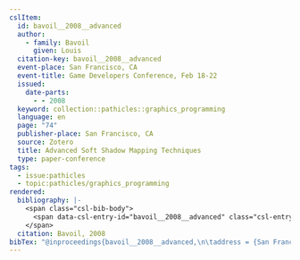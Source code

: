 ```yaml
---
cslItem:
  id: bavoil__2008__advanced
  author:
    - family: Bavoil
      given: Louis
  citation-key: bavoil__2008__advanced
  event-place: San Francisco, CA
  event-title: Game Developers Conference, Feb 18-22
  issued:
    date-parts:
      - - 2008
  keyword: collection::pathicles::graphics_programming
  language: en
  page: "74"
  publisher-place: San Francisco, CA
  source: Zotero
  title: Advanced Soft Shadow Mapping Techniques
  type: paper-conference
tags:
  - issue:pathicles
  - topic:pathicles/graphics_programming
rendered:
  bibliography: |-
    <span class="csl-bib-body">
      <span data-csl-entry-id="bavoil__2008__advanced" class="csl-entry">Bavoil, L. 2008. <i>Advanced Soft Shadow Mapping Techniques</i>. 74.</span>
    </span>
  citation: Bavoil, 2008
bibTex: "@inproceedings{bavoil__2008__advanced,\n\taddress = {San Francisco, CA},\n\tauthor = {Bavoil, Louis},\n\tyear = {2008},\n\tpages = {74},\n\ttitle = {Advanced {Soft} {Shadow} {Mapping} {Techniques}},\n}\n\n"
---
```

